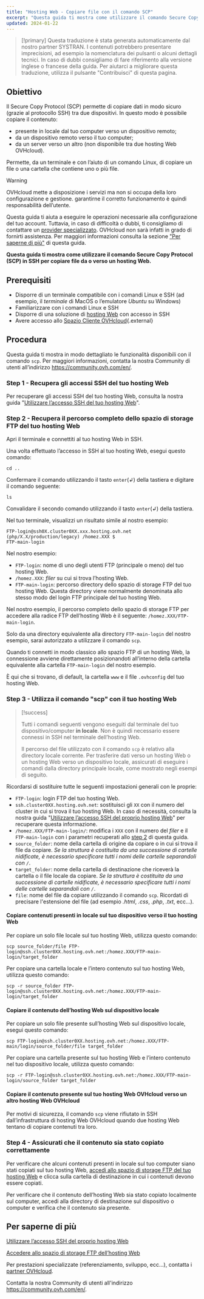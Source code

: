 ```yaml
---
title: "Hosting Web - Copiare file con il comando SCP"
excerpt: "Questa guida ti mostra come utilizzare il comando Secure Copy Protocol (SCP) in SSH per copiare file da o verso il tuo hosting Web"
updated: 2024-01-22
---
```


> [!primary]
> Questa traduzione è stata generata automaticamente dal nostro partner SYSTRAN. I contenuti potrebbero presentare imprecisioni, ad esempio la nomenclatura dei pulsanti o alcuni dettagli tecnici. In caso di dubbi consigliamo di fare riferimento alla versione inglese o francese della guida. Per aiutarci a migliorare questa traduzione, utilizza il pulsante "Contribuisci" di questa pagina.
>

## Obiettivo

Il Secure Copy Protocol (SCP) permette di copiare dati in modo sicuro (grazie al protocollo SSH) tra due dispositivi. In questo modo è possibile copiare il contenuto:

- presente in locale dal tuo computer verso un dispositivo remoto;
- da un dispositivo remoto verso il tuo computer;
- da un server verso un altro (non disponibile tra due hosting Web OVHcloud).

Permette, da un terminale e con l’aiuto di un comando Linux, di copiare un file o una cartella che contiene uno o più file.

> [!warning]
>
> OVHcloud mette a disposizione i servizi ma non si occupa della loro configurazione e gestione. garantirne il corretto funzionamento è quindi responsabilità dell’utente.
> 
> Questa guida ti aiuta a eseguire le operazioni necessarie alla configurazione del tuo account. Tuttavia, in caso di difficoltà o dubbi, ti consigliamo di contattare un [provider specializzato](https://partner.ovhcloud.com/it/directory/). OVHcloud non sarà infatti in grado di fornirti assistenza. Per maggiori informazioni consulta la sezione ["Per saperne di più"](#go-further) di questa guida.
>
  
**Questa guida ti mostra come utilizzare il comando Secure Copy Protocol (SCP) in SSH per copiare file da o verso un hosting Web.**

## Prerequisiti

- Disporre di un terminale compatibile con i comandi Linux e SSH (ad esempio, il *terminale* di MacOS o l’emulatore *Ubuntu* su Windows)
- Familiarizzare con i comandi Linux e SSH
- Disporre di una soluzione di [hosting Web](https://www.ovhcloud.com/it/web-hosting/) con accesso in SSH
- Avere accesso allo [Spazio Cliente OVHcloud](https://www.ovh.com/auth/?action=gotomanager&from=https://www.ovh.it/&ovhSubsidiary=it){.external}
  
## Procedura

Questa guida ti mostra in modo dettagliato le funzionalità disponibili con il comando `scp`. Per maggiori informazioni, contatta la nostra Community di utenti all’indirizzo <https://community.ovh.com/en/>.

### Step 1 - Recupera gli accessi SSH del tuo hosting Web

Per recuperare gli accessi SSH del tuo hosting Web, consulta la nostra guida "[Utilizzare l’accesso SSH del tuo hosting Web](/pages/web_cloud/web_hosting/ssh_on_webhosting)".

### Step 2 - Recupera il percorso completo dello spazio di storage FTP del tuo hosting Web<a name="step2"></a>

Apri il terminale e connettiti al tuo hosting Web in SSH.

Una volta effettuato l’accesso in SSH al tuo hosting Web, esegui questo comando: 

```ssh
cd ..
```

Confermare il comando utilizzando il tasto `enter`(↲) della tastiera e digitare il comando seguente:

```ssh
ls
```

Convalidare il secondo comando utilizzando il tasto `enter`(↲) della tastiera.

Nel tuo terminale, visualizzi un risultato simile al nostro esempio:

```ssh
FTP-login@ssh0X.cluster0XX.xxx.hosting.ovh.net (php/X.X/production/legacy) /homez.XXX $
FTP-main-login
```

Nel nostro esempio:

- `FTP-login`: nome di uno degli utenti FTP (principale o meno) del tuo hosting Web.
- `/homez.XXX`: *filer* su cui si trova l’hosting Web.
- `FTP-main-login`: percorso directory dello spazio di storage FTP del tuo hosting Web. Questa directory viene normalmente denominata allo stesso modo del login FTP principale del tuo hosting Web.

Nel nostro esempio, il percorso completo dello spazio di storage FTP per accedere alla radice FTP dell’hosting Web è il seguente: `/homez.XXX/FTP-main-login`.

Solo da una directory equivalente alla directory `FTP-main-login` del nostro esempio, sarai autorizzato a utilizzare il comando `scp`.

Quando ti connetti in modo classico allo spazio FTP di un hosting Web, la connessione avviene direttamente posizionandoti all’interno della cartella equivalente alla cartella `FTP-main-login` del nostro esempio.

È qui che si trovano, di default, la cartella `www` e il file `.ovhconfig` del tuo hosting Web.

### Step 3 - Utilizza il comando "scp" con il tuo hosting Web

> [!success]
>
> Tutti i comandi seguenti vengono eseguiti dal terminale del tuo dispositivo/computer **in locale**. Non è quindi necessario essere connessi in SSH nel terminale dell’hosting Web.
>
> Il percorso del file utilizzato con il comando `scp` è relativo alla directory locale corrente. Per trasferire dati verso un hosting Web o un hosting Web verso un dispositivo locale, assicurati di eseguire i comandi dalla directory principale locale, come mostrato negli esempi di seguito.
>

Ricordarsi di sostituire tutte le seguenti impostazioni generali con le proprie:

- `FTP-login`: login FTP del tuo hosting Web.
- `ssh.cluster0XX.hosting.ovh.net`: sostituisci gli `XX` con il numero del cluster in cui si trova il tuo hosting Web. In caso di necessità, consulta la nostra guida "[Utilizzare l’accesso SSH del proprio hosting Web](/pages/web_cloud/web_hosting/ssh_on_webhosting)" per recuperare questa informazione.
- `/homez.XXX/FTP-main-login/`: modifica i `XXX` con il numero del *filer* e il `FTP-main-login` con i parametri recuperati allo [step 2](#step2) di questa guida.
- `source_folder`: nome della cartella di origine da copiare o in cui si trova il file da copiare. *Se la struttura è costituita da una successione di cartelle nidificate, è necessario specificare tutti i nomi delle cartelle separandoli con `/`*.
- `target_folder`: nome della cartella di destinazione che riceverà la cartella o il file locale da copiare. *Se la struttura è costituita da una successione di cartelle nidificate, è necessario specificare tutti i nomi delle cartelle separandoli con `/`*.
- `file`: nome del file da copiare utilizzando il comando `scp`. Ricordati di precisare l'estensione del file (ad esempio *.html*, *.css*, *.php*, *.txt*, ecc...).

#### Copiare contenuti presenti in locale sul tuo dispositivo verso il tuo hosting Web

Per copiare un solo file locale sul tuo hosting Web, utilizza questo comando:

```ssh
scp source_folder/file FTP-login@ssh.cluster0XX.hosting.ovh.net:/homez.XXX/FTP-main-login/target_folder
```

Per copiare una cartella locale e l’intero contenuto sul tuo hosting Web, utilizza questo comando:

```ssh
scp -r source_folder FTP-login@ssh.cluster0XX.hosting.ovh.net:/homez.XXX/FTP-main-login/target_folder 
```

#### Copiare il contenuto dell’hosting Web sul dispositivo locale

Per copiare un solo file presente sull’hosting Web sul dispositivo locale, esegui questo comando:

```ssh
scp FTP-login@ssh.cluster0XX.hosting.ovh.net:/homez.XXX/FTP-main/login/source_folder/file target_folder 
```

Per copiare una cartella presente sul tuo hosting Web e l’intero contenuto nel tuo dispositivo locale, utilizza questo comando:

```ssh
scp -r FTP-login@ssh.cluster0XX.hosting.ovh.net:/homez.XXX/FTP-main-login/source_folder target_folder
```

#### Copiare il contenuto presente sul tuo hosting Web OVHcloud verso un altro hosting Web OVHcloud

Per motivi di sicurezza, il comando `scp` viene rifiutato in SSH dall’infrastruttura di hosting Web OVHcloud quando due hosting Web tentano di copiare contenuti tra loro.

### Step 4 - Assicurati che il contenuto sia stato copiato correttamente

Per verificare che alcuni contenuti presenti in locale sul tuo computer siano stati copiati sul tuo hosting Web, [accedi allo spazio di storage FTP del tuo hosting Web](/pages/web_cloud/web_hosting/ftp_connection) e clicca sulla cartella di destinazione in cui i contenuti devono essere copiati.

Per verificare che il contenuto dell’hosting Web sia stato copiato localmente sul computer, accedi alla directory di destinazione sul dispositivo o computer e verifica che il contenuto sia presente.

## Per saperne di più <a name="go-further"></a>

[Utilizzare l’accesso SSH del proprio hosting Web](/pages/web_cloud/web_hosting/ssh_on_webhosting)

[Accedere allo spazio di storage FTP dell’hosting Web](/pages/web_cloud/web_hosting/ftp_connection)
 
Per prestazioni specializzate (referenziamento, sviluppo, ecc...), contatta i [partner OVHcloud](https://partner.ovhcloud.com/it/directory/).
 
Contatta la nostra Community di utenti all'indirizzo <https://community.ovh.com/en/>.